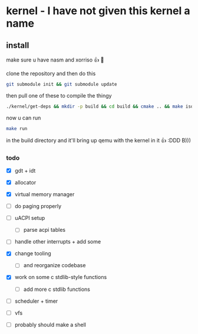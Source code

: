 # kernel - I have not given this kernel a name

## install

make sure u have nasm and xorriso :thumbsup: :zany_face:

clone the repository and then do this

```bash
git submodule init && git submodule update

```

then pull one of these to compile the thingy

```bash
./kernel/get-deps && mkdir -p build && cd build && cmake .. && make iso 
```

now u can run 

```bash
make run
```

in the build directory and it'll bring up qemu with the kernel in it :thumbsup: :DDD B)))



### todo

- [x] gdt + idt

- [x] allocator

- [x] virtual memory manager

- [ ] do paging properly

- [ ] uACPI setup
    - [ ] parse acpi tables

- [ ] handle other interrupts + add some

- [x] change tooling 
    - [ ] and reorganize codebase

- [x] work on some c stdlib-style functions
    - [ ] add more c stdlib functions

- [ ] scheduler + timer

- [ ] vfs

- [ ] probably should make a shell
